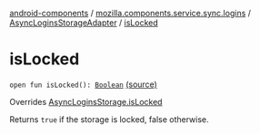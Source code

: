 [android-components](../../index.md) / [mozilla.components.service.sync.logins](../index.md) / [AsyncLoginsStorageAdapter](index.md) / [isLocked](./is-locked.md)

# isLocked

`open fun isLocked(): `[`Boolean`](https://kotlinlang.org/api/latest/jvm/stdlib/kotlin/-boolean/index.html) [(source)](https://github.com/mozilla-mobile/android-components/blob/master/components/service/sync-logins/src/main/java/mozilla/components/service/sync/logins/AsyncLoginsStorage.kt#L307)

Overrides [AsyncLoginsStorage.isLocked](../-async-logins-storage/is-locked.md)

Returns `true` if the storage is locked, false otherwise.

